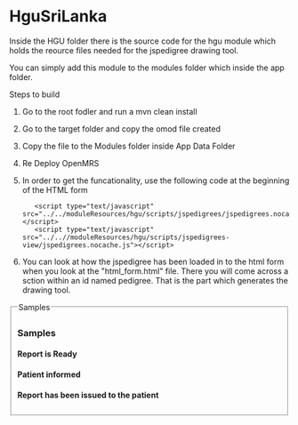 # HguSriLanka
Inside the HGU folder there is the source code for the hgu module which holds the reource files needed for the jspedigree drawing tool.

You can simply add this module to the modules folder which inside the app folder.

Steps to build

1. Go to the root fodler and run a mvn clean install
2. Go to the target folder and copy the omod file created
3. Copy the file to the Modules folder inside App Data Folder
4. Re Deploy OpenMRS
5. In order to get the funcationality, use the following code at the beginning of the HTML form

          <script type="text/javascript" src="../../moduleResources/hgu/scripts/jspedigrees/jspedigrees.nocache.js"></script>
          <script type="text/javascript" src="../..//moduleResources/hgu/scripts/jspedigrees-view/jspedigrees.nocache.js"></script> 
          
6. You can look at how the jspedigree has been loaded in to the html form when you look at the "html_form.html" file. There you will come across a sction within an id named pedigree. That is the part which generates the drawing tool.

<section id="samples_section" sectionTag="section" headerStyle="title" headerCode="Samples">

 <fieldset>
            <legend>Samples</legend>
            <h3>Samples</h3>         
            <p class="left">
                 <h4>Report is Ready</h4>
                 <obs conceptId="CIEL:5090" labelText="" answers="0,1" answerLabels="Yes,No" style="radio"/>
               <h4>Patient informed</h4>
               <obs conceptId="CIEL:5090" labelText="" answers="0,1" answerLabels="Yes,No" style="radio"/>
                <h4>Report has been issued to the patient</h4>                 
                 <obs conceptId="CIEL:5090" labelText="" answers="0,1" answerLabels="Yes,No" style="radio"/>
          </p>
        </fieldset>
</section>
